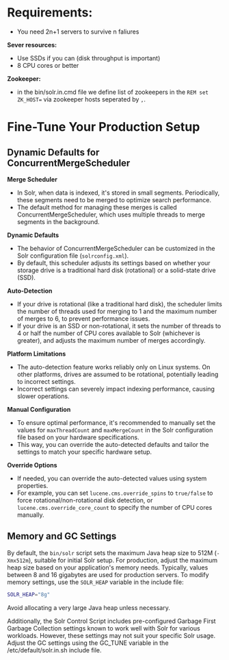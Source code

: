 # Requirements: 

- You need 2n+1 servers to survive n faliures

**Sever resources:**
- Use SSDs if you can (disk throughput is important)
- 8 CPU cores or better


**Zookeeper:**
- in the bin/solr.in.cmd file we define list of zookeepers in the `REM set ZK_HOST=` via zookeeper hosts seperated by `,`.

# Fine-Tune Your Production Setup

## Dynamic Defaults for ConcurrentMergeScheduler

**Merge Scheduler**
- In Solr, when data is indexed, it's stored in small segments. Periodically, these segments need to be merged to optimize search performance.
- The default method for managing these merges is called ConcurrentMergeScheduler, which uses multiple threads to merge segments in the background.

**Dynamic Defaults**
- The behavior of ConcurrentMergeScheduler can be customized in the Solr configuration file (`solrconfig.xml`).
- By default, this scheduler adjusts its settings based on whether your storage drive is a traditional hard disk (rotational) or a solid-state drive (SSD).

**Auto-Detection**
- If your drive is rotational (like a traditional hard disk), the scheduler limits the number of threads used for merging to 1 and the maximum number of merges to 6, to prevent performance issues.
- If your drive is an SSD or non-rotational, it sets the number of threads to 4 or half the number of CPU cores available to Solr (whichever is greater), and adjusts the maximum number of merges accordingly.

**Platform Limitations**
- The auto-detection feature works reliably only on Linux systems. On other platforms, drives are assumed to be rotational, potentially leading to incorrect settings.
- Incorrect settings can severely impact indexing performance, causing slower operations.

**Manual Configuration**
- To ensure optimal performance, it's recommended to manually set the values for `maxThreadCount` and `maxMergeCount` in the Solr configuration file based on your hardware specifications.
- This way, you can override the auto-detected defaults and tailor the settings to match your specific hardware setup.

**Override Options**
- If needed, you can override the auto-detected values using system properties.
- For example, you can set `lucene.cms.override_spins` to `true/false` to force rotational/non-rotational disk detection, or `lucene.cms.override_core_count` to specify the number of CPU cores manually.


## Memory and GC Settings

By default, the `bin/solr` script sets the maximum Java heap size to 512M (`-Xmx512m`), suitable for initial Solr setup. For production, adjust the maximum heap size based on your application's memory needs. Typically, values between 8 and 16 gigabytes are used for production servers. To modify memory settings, use the `SOLR_HEAP` variable in the include file:

```bash
SOLR_HEAP="8g"
```

Avoid allocating a very large Java heap unless necessary. 

Additionally, the Solr Control Script includes pre-configured Garbage First Garbage Collection settings known to work well with Solr for various workloads. However, these settings may not suit your specific Solr usage. Adjust the GC settings using the GC_TUNE variable in the /etc/default/solr.in.sh include file.
